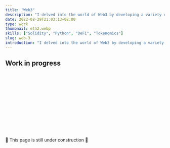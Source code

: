 ```yaml
---
title: "Web3"
description: "I delved into the world of Web3 by developing a variety of projects utilizing smart contracts and token economics."
date: 2022-08-29T21:03:13+02:00
type: work
thumbnail: eth2.webp
skills: ["Solidity", "Python", "DeFi", "Tokenomics"]
slug: web-3
introduction: "I delved into the world of Web3 by developing a variety of projects utilizing smart contracts and token economics."
---
```

## Work in progress
\
\
\
\
\
\
\
\
\
\
\
\
🚧 This page is still under construction 🚧



